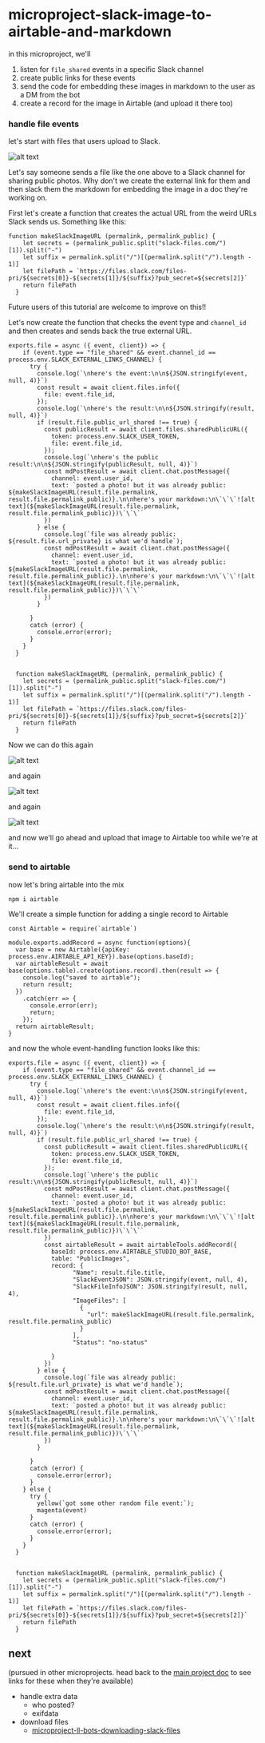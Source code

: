 # microproject-slack-image-to-airtable-and-markdown

in this microproject, we'll 
1. listen for `file_shared` events in a specific Slack channel
2. create public links for these events
3. send the code for embedding these images in markdown to the user as a DM from the bot
4. create a record for the image in Airtable (and upload it there too)

### handle file events

let's start with files that users upload to Slack.

![alt text](https://files.slack.com/files-pri/T02MA9F7340-F02RZL481BJ/3-way-007.jpg?pub_secret=a64d96a131)

Let's say someone sends a file like the one above to a Slack channel for sharing public photos. Why don't we create the external link for them and then slack them the markdown for embedding the image in a doc they're working on.

First let's create a function that creates the actual URL from the weird URLs Slack sends us. Something like this:

```
function makeSlackImageURL (permalink, permalink_public) {
    let secrets = (permalink_public.split("slack-files.com/")[1]).split("-")
    let suffix = permalink.split("/")[(permalink.split("/").length - 1)]
    let filePath = `https://files.slack.com/files-pri/${secrets[0]}-${secrets[1]}/${suffix}?pub_secret=${secrets[2]}`
    return filePath
  }
```

Future users of this tutorial are welcome to improve on this!!

Let's now create the function that checks the event type and `channel_id` and then creates and sends back the true external URL.

```
exports.file = async ({ event, client}) => {
    if (event.type == "file_shared" && event.channel_id == process.env.SLACK_EXTERNAL_LINKS_CHANNEL) {
      try {
        console.log(`\nhere's the event:\n\n${JSON.stringify(event, null, 4)}`)
        const result = await client.files.info({
          file: event.file_id,
        });
        console.log(`\nhere's the result:\n\n${JSON.stringify(result, null, 4)}`)
        if (result.file.public_url_shared !== true) {
          const publicResult = await client.files.sharedPublicURL({
            token: process.env.SLACK_USER_TOKEN,
            file: event.file_id,
          });
          console.log(`\nhere's the public result:\n\n${JSON.stringify(publicResult, null, 4)}`)  
          const mdPostResult = await client.chat.postMessage({
            channel: event.user_id,
            text: `posted a photo! but it was already public: ${makeSlackImageURL(result.file.permalink, result.file.permalink_public)}.\n\nhere's your markdown:\n\`\`\`![alt text](${makeSlackImageURL(result.file.permalink, result.file.permalink_public)})\`\`\``
          })
        } else {
          console.log(`file was already public: ${result.file.url_private} is what we'd handle`);
          const mdPostResult = await client.chat.postMessage({
            channel: event.user_id,
            text: `posted a photo! but it was already public: ${makeSlackImageURL(result.file.permalink, result.file.permalink_public)}.\n\nhere's your markdown:\n\`\`\`![alt text](${makeSlackImageURL(result.file.permalink, result.file.permalink_public)})\`\`\``
          })
        }
        
      }
      catch (error) {
        console.error(error);
      }
    }
  }
  
  
  function makeSlackImageURL (permalink, permalink_public) {
    let secrets = (permalink_public.split("slack-files.com/")[1]).split("-")
    let suffix = permalink.split("/")[(permalink.split("/").length - 1)]
    let filePath = `https://files.slack.com/files-pri/${secrets[0]}-${secrets[1]}/${suffix}?pub_secret=${secrets[2]}`
    return filePath
  }

```

Now we can do this again

![alt text](https://files.slack.com/files-pri/T02MA9F7340-F02R6TX2X6Z/3-way-003.jpg?pub_secret=2ab60f3116)

and again

![alt text](https://files.slack.com/files-pri/T02MA9F7340-F02R9U95SQ3/3-way-005.jpg?pub_secret=813898a500)

and again 

![alt text](https://files.slack.com/files-pri/T02MA9F7340-F02R9U9778B/3-way-007.jpg?pub_secret=5f9ed72bb3)

and now we'll go ahead and upload that image to Airtable too while we're at it...


### send to airtable

now let's bring airtable into the mix

`npm i airtable`

We'll create a simple function for adding a single record to Airtable

```
const Airtable = require(`airtable`)

module.exports.addRecord = async function(options){
  var base = new Airtable({apiKey: process.env.AIRTABLE_API_KEY}).base(options.baseId);
  var airtableResult = await base(options.table).create(options.record).then(result => {
    console.log("saved to airtable");
    return result;
  })
    .catch(err => {
      console.error(err);
      return;
    });
  return airtableResult;
}
```

and now the whole event-handling function looks like this:


```
exports.file = async ({ event, client}) => {
    if (event.type == "file_shared" && event.channel_id == process.env.SLACK_EXTERNAL_LINKS_CHANNEL) {
      try {
        console.log(`\nhere's the event:\n\n${JSON.stringify(event, null, 4)}`)
        const result = await client.files.info({
          file: event.file_id,
        });
        console.log(`\nhere's the result:\n\n${JSON.stringify(result, null, 4)}`)
        if (result.file.public_url_shared !== true) {
          const publicResult = await client.files.sharedPublicURL({
            token: process.env.SLACK_USER_TOKEN,
            file: event.file_id,
          });
          console.log(`\nhere's the public result:\n\n${JSON.stringify(publicResult, null, 4)}`)  
          const mdPostResult = await client.chat.postMessage({
            channel: event.user_id,
            text: `posted a photo! but it was already public: ${makeSlackImageURL(result.file.permalink, result.file.permalink_public)}.\n\nhere's your markdown:\n\`\`\`![alt text](${makeSlackImageURL(result.file.permalink, result.file.permalink_public)})\`\`\``
          })
          const airtableResult = await airtableTools.addRecord({
            baseId: process.env.AIRTABLE_STUDIO_BOT_BASE,
            table: "PublicImages",
            record: {
                  "Name": result.file.title,
                  "SlackEventJSON": JSON.stringify(event, null, 4),
                  "SlackFileInfoJSON": JSON.stringify(result, null, 4),
                  "ImageFiles": [
                    {
                      "url": makeSlackImageURL(result.file.permalink, result.file.permalink_public)
                    }
                  ],
                  "Status": "no-status"
                
            }
          })
        } else {
          console.log(`file was already public: ${result.file.url_private} is what we'd handle`);
          const mdPostResult = await client.chat.postMessage({
            channel: event.user_id,
            text: `posted a photo! but it was already public: ${makeSlackImageURL(result.file.permalink, result.file.permalink_public)}.\n\nhere's your markdown:\n\`\`\`![alt text](${makeSlackImageURL(result.file.permalink, result.file.permalink_public)})\`\`\``
          })
        }
        
      }
      catch (error) {
        console.error(error);
      }
    } else {
      try {
        yellow(`got some other random file event:`);
        magenta(event)
      }
      catch (error) {
        console.error(error);
      }
    }
  }
  
  
  function makeSlackImageURL (permalink, permalink_public) {
    let secrets = (permalink_public.split("slack-files.com/")[1]).split("-")
    let suffix = permalink.split("/")[(permalink.split("/").length - 1)]
    let filePath = `https://files.slack.com/files-pri/${secrets[0]}-${secrets[1]}/${suffix}?pub_secret=${secrets[2]}`
    return filePath
  }

```

## next

(pursued in other microprojects. head back to the [main project doc](https://hackmd.io/-ACxwUVYQcKOh3NG-195dA) to see links for these when they're available)
* handle extra data
    * who posted?
    * exifdata
* download files
    * [microproject-ll-bots-downloading-slack-files](/8XktiqXyRDG-HTd46F1Hkw)